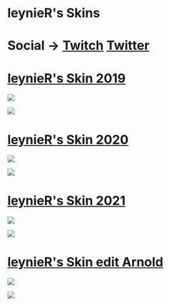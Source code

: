 # leynieR's Skins

# Social -> [Twitch](https://www.twitch.tv/leynier)  [Twitter](https://twitter.com/leyni3R)

# [leynieR's Skin 2019](https://www.mediafire.com/file/hq3et2o9ikea16c/%23-Sama2019Edit.osk/file)

![](https://i.imgur.com/tofS2Wm.jpg)

![](https://i.imgur.com/zv4Px5i.jpg)

# [leynieR's Skin 2020](https://www.mediafire.com/file/nvg9tv2h22a5kt9/-_%252B_%2523leynieR_SKin_2020_%252BMistake%252B.osk/file#leynieR+SKin+2020++Mistake+.osk/file)

![](https://i.imgur.com/bqBuf6c.jpg)

![](https://i.imgur.com/WeU0HGD.jpg)

# [leynieR's Skin 2021](https://www.mediafire.com/file/jfs1epdt4semgxf/-_%252B_%2523leynieR_SKin_2021_%252BMistake%252B.osk/file#leynieR+SKin+2021++Mistake+.osk/file)

![](https://i.imgur.com/BojNCUT.jpg)

![](https://i.imgur.com/pIyQmje.jpg)

# [leynieR's Skin edit Arnold](https://www.mediafire.com/file/6vfyqxyhut5aeyy/-_%2523leynieR_Skin_%25E3%2580%258ESrry_Arnold_XD%25E3%2580%258F%2523_-.osk/file)

![](https://i.imgur.com/j6Z9kOS.jpg)

![](https://i.imgur.com/bGCHwZD.jpg)
